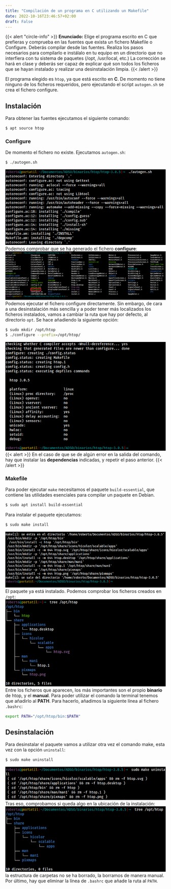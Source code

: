 ```yaml
---
title: "Compilación de un programa en C utilizando un Makefile"
date: 2022-10-16T23:46:57+02:00
draft: False
---
```


{{< alert "circle-info" >}}
**Enunciado:** Elige el programa escrito en C que prefieras y comprueba en las fuentes que exista un fichero Makefile o Configure. Deberás compilar desde las fuentes.
Realiza los pasos necesarios para compilarlo e instálalo en tu equipo en un directorio que no interfiera con tu sistema de paquetes (/opt, /usr/local, etc.)
La corrección se hará en clase y deberás ser capaz de explicar qué son todos los ficheros que se hayan instalado y realizar una desinstalación limpia.
{{< /alert >}}

El programa elegido es `htop`, ya que está escrito en **C**. De momento no tiene ninguno de los ficheros requeridos, pero ejecutando el script `autogen.sh` se crea el fichero configure.
## Instalación
Para obtener las fuentes ejecutamos el siguiente comando:
```bash
$ apt source htop
```
### Configure
De momento el fichero no existe. Ejecutamos `autogen.sh`:
```bash
$ ./autogen.sh
```
![ejecucion script autogen](autogen.png)
Podemos comprobar que se ha generado el fichero **configure**:
![ls del directorio de htop](ls-directorio.png)
Podemos ejecutar el fichero configure directamente. Sin embargo, de cara a una desinstalación más sencilla y a poder tener más localizados los ficheros instalados, vamos a cambiar la ruta que hay por defecto, al directorio `opt`. Se hace añadiendo la siguiente opción:
```bash
$ sudo mkdir /opt/htop
$ ./configure --prefix=/opt/htop/
```
![salida de la ejecución de configure](configure.png)
{{< alert >}}
En el caso de que se de algún error en la salida del comando, hay que instalar las **dependencias** indicadas, y repetir el paso anterior.
{{< /alert >}}

### Makefile
Para poder ejecutar `make` necesitamos el paquete `build-essential`, que contiene las utilidades esenciales para compilar un paquete en Debian.
```bash
$ sudo apt install build-essential
```
Para instalar el paquete ejecutamos:
```bash
$ sudo make install
```
![ejecucion de comando make](make.png)
El paquete ya está instalado. Podemos comprobar los ficheros creados en `/opt`:
![tree del directorio htop](tree-htop.png)
Entre los ficheros que aparecen, los más importantes son el propio **binario** de htop, y el **manual**.
Para poder utilizar el comando la terminal tenemos que añadirlo al **PATH**. Para hacerlo, añadimos la siguiente línea al fichero `.bashrc`:
```bash
export PATH="/opt/htop/bin:$PATH"
```
## Desinstalación
Para desinstalar el paquete vamos a utilizar otra vez el comando make, esta vez con la opción `uninstall`:
```bash
$ sudo make uninstall
```
![ejecucion de make uninstall](desinstalar.png)
Tras eso, comprobamos si queda algo en la ubicación de la instalación:
![estructura residual](estructura.png)
la estructura de carpetas no se ha borrado, la borramos de manera manual.
Por último, hay que eliminar la línea de `.bashrc` que añade la ruta al `PATH`.